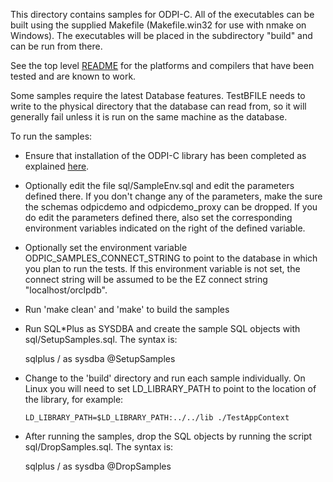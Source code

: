 This directory contains samples for ODPI-C. All of the executables can be built
using the supplied Makefile (Makefile.win32 for use with nmake on Windows). The
executables will be placed in the subdirectory "build" and can be run from
there.

See the top level [README](../README.md) for the platforms and compilers that
have been tested and are known to work.

Some samples require the latest Database features.  TestBFILE needs to
write to the physical directory that the database can read from, so it
will generally fail unless it is run on the same machine as the database.

To run the samples:

  - Ensure that installation of the ODPI-C library has been completed as
    explained [here](https://oracle.github.io/odpi/doc/installation.html).

  - Optionally edit the file sql/SampleEnv.sql and edit the parameters defined
    there. If you don't change any of the parameters, make the sure the schemas
    odpicdemo and odpicdemo_proxy can be dropped. If you do edit the parameters
    defined there, also set the corresponding environment variables indicated
    on the right of the defined variable.

  - Optionally set the environment variable ODPIC_SAMPLES_CONNECT_STRING to
    point to the database in which you plan to run the tests. If this
    environment variable is not set, the connect string will be assumed to be
    the EZ connect string "localhost/orclpdb".

  - Run 'make clean' and 'make' to build the samples

  - Run SQL\*Plus as SYSDBA and create the sample SQL objects with
    sql/SetupSamples.sql.  The syntax is:

      sqlplus / as sysdba @SetupSamples

  - Change to the 'build' directory and run each sample individually.
    On Linux you will need to set LD_LIBRARY_PATH to point to the location of
    the library, for example:

        LD_LIBRARY_PATH=$LD_LIBRARY_PATH:../../lib ./TestAppContext


  - After running the samples, drop the SQL objects by running the
    script sql/DropSamples.sql.  The syntax is:

      sqlplus / as sysdba @DropSamples

